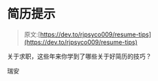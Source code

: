 # 简历提示

> 原文:[https://dev.to/rjpsyco009/resume-tips](https://dev.to/rjpsyco009/resume-tips)

关于求职，这些年来你学到了哪些关于好简历的技巧？

瑞安